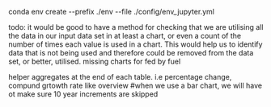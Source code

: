 conda env create --prefix ./env --file ./config/env_jupyter.yml

todo:
it would be good to have a method for checking that we are utilising all the data in our input data set in at least a chart, or even a count of the number of times each value is used in a chart. This would help us to identify data that is not being used and therefore could be removed from the data set, or better, utilised.
missing charts for fed by fuel

helper aggregates at the end of each table. i.e percentage change, compund grtowth rate like overview
#when we use a bar chart, we will have ot make sure 10 year increments are skipped